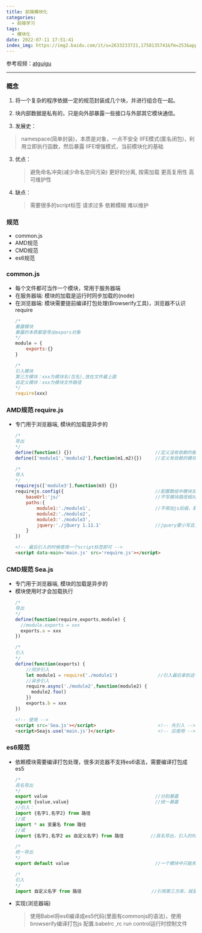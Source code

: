 ```yaml
---
title: 前端模块化
categories:
  - 前端学习
tags:
  - 模块化
date: 2022-07-11 17:51:41
index_img: https://img2.baidu.com/it/u=2633233721,1758135741&fm=253&app=138&size=w931&n=0&f=JPG&fmt=auto?sec=1657731600&t=e925da9622e91880f3ac759ac9f27c80
---
```


参考视频：[atguigu](https://www.bilibili.com/video/BV18s411E7Tj?spm_id_from=333.1007.top_right_bar_window_history.content.click)

---

### 概念
1. 将一个复杂的程序依据一定的规范封装成几个块，并进行组合在一起。

2. 块内部数据是私有的，只是向外部暴露一些接口与外部其它模块通信。

3. 发展史：
  >namespace(简单封装)，本质是对象，一点不安全
  >IIFE模式(匿名闭包)，利用立即执行函数，然后暴露
  >IIFE增强模式，当前模块化的基础
  
3. 优点：
    >避免命名冲突(减少命名空间污染)
    >更好的分离, 按需加载
    >更高复用性
    >高可维护性

4. 缺点：
    >需要很多的script标签
    >请求过多
    >依赖模糊
    >难以维护


### 规范
+ common.js
+ AMD规范
+ CMD规范
+ es6规范


### common.js
+ 每个文件都可当作一个模块，常用于服务器端
+ 在服务器端: 模块的加载是运行时同步加载的(node)
+ 在浏览器端: 模块需要提前编译打包处理(Browserify工具)，浏览器不认识require
    ```javascript
    /* 
    暴露模块   
    暴露的本质都是导出expors对象 
    */
    module = {
        exports:{}
    }

    /* 
    引入模块
    第三方模块：xxx为模块名(包名),放在文件最上面
    自定义模块：xxx为模块文件路径 
    */
    require(xxx)
    ```


### AMD规范 require.js
+ 专门用于浏览器端, 模块的加载是异步的
    ```javascript
    /* 
    导出
    */
    define(function() {})                               //定义没有依赖的模块
    define(['module1','module2'],function(m1,m2){})     //定义有依赖的模块

    /* 
    导入 
    */
    requirejs(['module3'],function(m3) {})
    requirejs.config({                                  //配置数组中模块加载路径：
        baseUrl:'js/'                                   //不写模块路径相对于main.js,写的话相当于根路径下js+模块路径
        paths:{
            module1:'./module1',                        //不用加js后缀，默认已经加上了
            module2:'./module2',
            module3:'./module3',
            jquery:'./jQuery 1.11.1'                    //jquery要小写且支持amd规范
        }
    })
    ```
    ```html
    <!-- 最后引入的时候使用一个script标签即可 -->
    <script data-main='main.js' src='require.js'></script> 
    ```


### CMD规范 Sea.js
+ 专门用于浏览器端, 模块的加载是异步的 
+ 模块使用时才会加载执行
    ```javascript
    /* 
    导出
    */
    define(function(require,exports,module) {
      //module.exports = xxx
      exports.a = xxx
    })

    /* 
    引入 
    */  
    define(function(exports) {
        //同步引入
        let module1 = require('./module1')               //引入最后拿到这个模块暴露的东西，但是模块上面的代码也会执行
        //异步引入
        require.async('./module2',function(module2) {
          module2.foo()
        })
        exports.b = xxx
    })
    ```
    ```html
    <!-- 使用 -->
    <script src='Sea.js'></script>                       <!-- 先引入 -->
    <script>Seajs.use('main.js')</script>                <!-- 后使用 -->
    ```


### es6规范
+ 依赖模块需要编译打包处理，很多浏览器不支持es6语法，需要编译打包成es5
    ```javascript
    /* 
    具名导出 
    */
    export value                                        //分别暴露
    export {value,value}                                //统一暴露
    //引入：
    import {名字1,名字2} from 路径    
    //或
    import * as 变量名 from 路径    
    //或
    import {名字1,名字2 as 自定义名字} from 路径          //具名导出，引入的时候必须使用对象解构赋值的方式 

    /* 
    统一导出 
    */
    export default value                                //一个模块中只能用一次

    /* 
    引入 
    */
    import 自定义名字 from 路径                          //引用第三方库，就是这种方式 
    ``` 
+ 实现(浏览器端)
  >使用Babel将es6编译成es5代码(里面有commonjs的语法)，使用browserify编译打包js
  >配置.babelrc ,rc run control运行时控制文件
